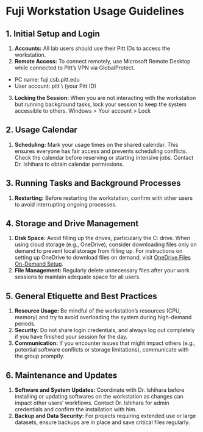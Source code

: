 # Fuji Workstation Usage Guidelines
## 1. Initial Setup and Login
1. **Accounts:** All lab users should use their Pitt IDs to access the workstation.
2. **Remote Access:** To connect remotely, use Microsoft Remote Desktop while connected to Pitt’s VPN via GlobalProtect.
- PC name: fuji.csb.pitt.edu
- User account: pitt \ (your Pitt ID)
3. **Locking the Session:** When you are not interacting  with the workstation but running background tasks, lock your session to keep the system accessible to others. Windows > Your account > Lock


## 2. Usage Calendar
1. **Scheduling:** Mark your usage times on the shared calendar. This ensures everyone has fair access and prevents scheduling conflicts. Check the calendar before reserving or starting intensive jobs. Contact Dr. Ishihara to obtain calendar permissions.
## 3. Running Tasks and Background Processes
1. **Restarting:** Before restarting the workstation, confirm with other users to avoid interrupting ongoing processes. 
## 4. Storage and Drive Management
1. **Disk Space:** Avoid filling up the drives, particularly the C: drive. When using cloud storage (e.g., OneDrive), consider downloading files only on demand to prevent local storage from filling up. For instructions on setting up OneDrive to download files on demand, visit [OneDrive Files On-Demand Setup](https://support.microsoft.com/en-us/office/use-onedrive-files-on-demand-in-windows-0e6860d3-d9f3-4971-b321-7092438fb38e).
2. **File Management:** Regularly delete unnecessary files after your work sessions to maintain adequate space for all users.
## 5. General Etiquette and Best Practices
1. **Resource Usage:** Be mindful of the workstation’s resources (CPU, memory) and try to avoid overloading the system during high-demand periods.
2. **Security:** Do not share login credentials, and always log out completely if you have finished your session for the day.
3. **Communication:** If you encounter issues that might impact others (e.g., potential software conflicts or storage limitations), communicate with the group promptly.
## 6. Maintenance and Updates
1. **Software and System Updates:** Coordinate with Dr. Ishihara before installing or updating softwares on the workstation as changes can impact other users’ workflows. Contact Dr. Ishihara for admin credentials and confirm the installation with him.
2. **Backup and Data Security:** For projects requiring extended use or large datasets, ensure backups are in place and save critical files regularly.

